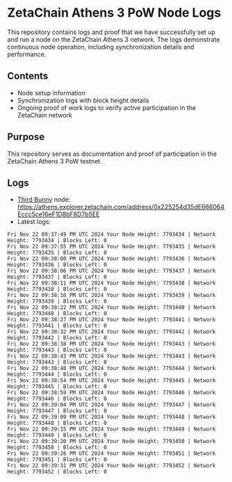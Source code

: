 # ZetaChain Athens 3 PoW Node Logs
This repository contains logs and proof that we have successfully set up and run a node on the ZetaChain Athens 3 network. The logs demonstrate continuous node operation, including synchronization details and performance.

## Contents
- Node setup information
- Synchronization logs with block height details
- Ongoing proof of work logs to verify active participation in the ZetaChain network

## Purpose
This repository serves as documentation and proof of participation in the ZetaChain Athens 3 PoW testnet.

## Logs

- [Third Bunny](https://thirdbunny.xyz/) node: https://athens.explorer.zetachain.com/address/0x225254d35dE666064Eccc5ce16eF1D8bF8D7b5EE
- Latest logs:
```
Fri Nov 22 09:37:49 PM UTC 2024 Your Node Height: 7793434 | Network Height: 7793434 | Blocks Left: 0
Fri Nov 22 09:37:55 PM UTC 2024 Your Node Height: 7793435 | Network Height: 7793435 | Blocks Left: 0
Fri Nov 22 09:38:00 PM UTC 2024 Your Node Height: 7793436 | Network Height: 7793436 | Blocks Left: 0
Fri Nov 22 09:38:06 PM UTC 2024 Your Node Height: 7793437 | Network Height: 7793437 | Blocks Left: 0
Fri Nov 22 09:38:11 PM UTC 2024 Your Node Height: 7793438 | Network Height: 7793438 | Blocks Left: 0
Fri Nov 22 09:38:16 PM UTC 2024 Your Node Height: 7793439 | Network Height: 7793439 | Blocks Left: 0
Fri Nov 22 09:38:22 PM UTC 2024 Your Node Height: 7793440 | Network Height: 7793440 | Blocks Left: 0
Fri Nov 22 09:38:27 PM UTC 2024 Your Node Height: 7793441 | Network Height: 7793441 | Blocks Left: 0
Fri Nov 22 09:38:32 PM UTC 2024 Your Node Height: 7793442 | Network Height: 7793442 | Blocks Left: 0
Fri Nov 22 09:38:38 PM UTC 2024 Your Node Height: 7793443 | Network Height: 7793443 | Blocks Left: 0
Fri Nov 22 09:38:43 PM UTC 2024 Your Node Height: 7793443 | Network Height: 7793443 | Blocks Left: 0
Fri Nov 22 09:38:48 PM UTC 2024 Your Node Height: 7793444 | Network Height: 7793444 | Blocks Left: 0
Fri Nov 22 09:38:54 PM UTC 2024 Your Node Height: 7793445 | Network Height: 7793445 | Blocks Left: 0
Fri Nov 22 09:38:59 PM UTC 2024 Your Node Height: 7793446 | Network Height: 7793446 | Blocks Left: 0
Fri Nov 22 09:39:04 PM UTC 2024 Your Node Height: 7793447 | Network Height: 7793447 | Blocks Left: 0
Fri Nov 22 09:39:09 PM UTC 2024 Your Node Height: 7793448 | Network Height: 7793448 | Blocks Left: 0
Fri Nov 22 09:39:15 PM UTC 2024 Your Node Height: 7793449 | Network Height: 7793449 | Blocks Left: 0
Fri Nov 22 09:39:20 PM UTC 2024 Your Node Height: 7793450 | Network Height: 7793450 | Blocks Left: 0
Fri Nov 22 09:39:26 PM UTC 2024 Your Node Height: 7793451 | Network Height: 7793451 | Blocks Left: 0
Fri Nov 22 09:39:31 PM UTC 2024 Your Node Height: 7793452 | Network Height: 7793452 | Blocks Left: 0
```
